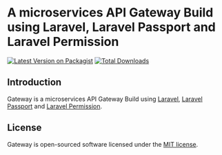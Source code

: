 # A microservices API Gateway Build using Laravel, Laravel Passport and Laravel Permission

[![Latest Version on Packagist](https://img.shields.io/packagist/v/devtyping/gateway.svg?style=flat-square)](https://packagist.org/packages/devtyping/gateway)
[![Total Downloads](https://img.shields.io/packagist/dt/devtyping/gateway.svg?style=flat-square)](https://packagist.org/packages/devtyping/gateway)

## Introduction

Gateway is a microservices API Gateway Build using [Laravel](https://github.com/laravel/laravel), [Laravel Passport](https://github.com/laravel/passport) and [Laravel Permission](https://github.com/spatie/laravel-permission).

## License

Gateway is open-sourced software licensed under the [MIT license](LICENSE.md).
